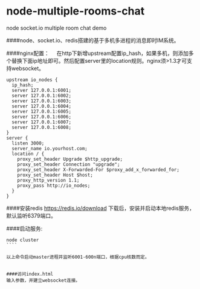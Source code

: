 # node-multiple-rooms-chat
node socket.io multiple room chat demo

####node、socket.io、redis搭建的基于多机多进程的消息即时IM系统。

####nginx配置：    
在http下新增upstream配置ip_hash，如果多机，则添加多个替换下面ip地址即可。然后配置server里的location规则。nginx须>1.3才可支持websocket。
````
upstream io_nodes {
  ip_hash;
  server 127.0.0.1:6001;
  server 127.0.0.1:6002;
  server 127.0.0.1:6003;
  server 127.0.0.1:6004;
  server 127.0.0.1:6005;
  server 127.0.0.1:6006;
  server 127.0.0.1:6007;
  server 127.0.0.1:6008;
}
server {
  listen 3000;
  server_name io.yourhost.com;
  location / {
    proxy_set_header Upgrade $http_upgrade;
    proxy_set_header Connection "upgrade";
    proxy_set_header X-Forwarded-For $proxy_add_x_forwarded_for;
    proxy_set_header Host $host;
    proxy_http_version 1.1;
    proxy_pass http://io_nodes;
  }
}
````   
####安装redis
https://redis.io/download 下载后，安装并启动本地redis服务，默认监听6379端口。    

####启动服务:

````
node cluster 
````      

以上命令启动master进程并监听6001-600n端口，根据cpu核数而定。     


####访问index.html    
输入参数，并建立websocket连接。
